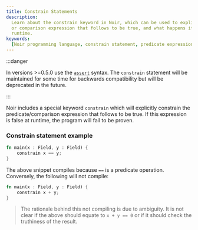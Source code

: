```yaml
---
title: Constrain Statements
description:
  Learn about the constrain keyword in Noir, which can be used to explicitly constrain the predicate
  or comparison expression that follows to be true, and what happens if the expression is false at
  runtime.
keywords:
  [Noir programming language, constrain statement, predicate expression, comparison expression]
---
```


:::danger

In versions >=0.5.0 use the [`assert`](./language_concepts/assert) syntax. The `constrain` statement will be
maintained for some time for backwards compatibility but will be deprecated in the future.

:::

Noir includes a special keyword `constrain` which will explicitly constrain the predicate/comparison
expression that follows to be true. If this expression is false at runtime, the program will fail to
be proven.

### Constrain statement example

```rust
fn main(x : Field, y : Field) {
    constrain x == y;
}
```

The above snippet compiles because `==` is a predicate operation. Conversely, the following will not
compile:

```rust
fn main(x : Field, y : Field) {
    constrain x + y;
}
```

> The rationale behind this not compiling is due to ambiguity. It is not clear if the above should
> equate to `x + y == 0` or if it should check the truthiness of the result.
